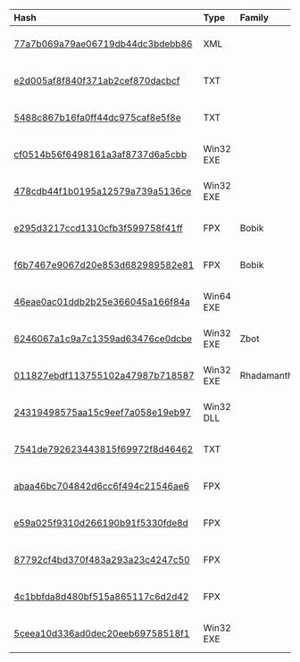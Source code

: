 |Hash|Type|Family|First_Seen|Name|
|:--|:--|:--|:--|:--|
|[77a7b069a79ae06719db44dc3bdebb86](https://www.virustotal.com/gui/file/77a7b069a79ae06719db44dc3bdebb86)|XML||2025-02-13 13:10:56|f2836437090bfb8ff878c9a8aee28e036adc4ad7c73a51623c5c6ff12445a741.msc|
|[e2d005af8f840f371ab2cef870dacbcf](https://www.virustotal.com/gui/file/e2d005af8f840f371ab2cef870dacbcf)|TXT||2025-02-13 13:05:54|runner.ps1|
|[5488c867b16fa0ff44dc975caf8e5f8e](https://www.virustotal.com/gui/file/5488c867b16fa0ff44dc975caf8e5f8e)|TXT||2025-02-13 11:09:18|payload.ps1|
|[cf0514b56f6498161a3af8737d6a5cbb](https://www.virustotal.com/gui/file/cf0514b56f6498161a3af8737d6a5cbb)|Win32 EXE||2025-02-11 20:58:36|transport.exe|
|[478cdb44f1b0195a12579a739a5136ce](https://www.virustotal.com/gui/file/478cdb44f1b0195a12579a739a5136ce)|Win32 EXE||2025-02-07 20:01:04|google-meets.exe|
|[e295d3217ccd1310cfb3f599758f41ff](https://www.virustotal.com/gui/file/e295d3217ccd1310cfb3f599758f41ff)|FPX|Bobik|2025-02-07 13:25:26|C:\Windows\Installer\610603.msi|
|[f6b7467e9067d20e853d682989582e81](https://www.virustotal.com/gui/file/f6b7467e9067d20e853d682989582e81)|FPX|Bobik|2025-02-06 15:14:03|cc70570dd68a01ef43497c13ea7e5620256208b73bd1e4487f3bf0c91617169f.msi|
|[46eae0ac01ddb2b25e366045a166f84a](https://www.virustotal.com/gui/file/46eae0ac01ddb2b25e366045a166f84a)|Win64 EXE||2025-01-28 10:34:38|%TEMP%\Fickle Stealer\Browser Data\program.exe|
|[6246067a1c9a7c1359ad63476ce0dcbe](https://www.virustotal.com/gui/file/6246067a1c9a7c1359ad63476ce0dcbe)|Win32 EXE|Zbot|2025-01-24 03:11:11|stealc.exe|
|[011827ebdf113755102a47987b718587](https://www.virustotal.com/gui/file/011827ebdf113755102a47987b718587)|Win32 EXE|Rhadamanthys|2025-01-23 00:01:06|CFF Explorer.exe|
|[24319498575aa15c9eef7a058e19eb97](https://www.virustotal.com/gui/file/24319498575aa15c9eef7a058e19eb97)|Win32 DLL||2025-01-21 13:01:38|SwitchThread.dll|
|[7541de792623443815f69972f8d46462](https://www.virustotal.com/gui/file/7541de792623443815f69972f8d46462)|TXT||2025-01-15 13:36:23|message.ps1|
|[abaa46bc704842d6cc6f494c21546ae6](https://www.virustotal.com/gui/file/abaa46bc704842d6cc6f494c21546ae6)|FPX||2025-01-12 15:06:57|cbb84155467087c4da2ec411463e4af379582bb742ce7009156756482868859c.msi|
|[e59a025f9310d266190b91f5330fde8d](https://www.virustotal.com/gui/file/e59a025f9310d266190b91f5330fde8d)|FPX||2025-01-06 08:00:26|db3fe436f4eeb9c20dc206af3dfdff8454460ad80ef4bab03291528e3e0754ad.msi|
|[87792cf4bd370f483a293a23c4247c50](https://www.virustotal.com/gui/file/87792cf4bd370f483a293a23c4247c50)|FPX||2025-01-04 11:25:28|725df91a9db2e077203d78b8bef95b8cf093e7d0ee2e7a4f55a30fe200c3bf8f.msi|
|[4c1bbfda8d480bf515a865117c6d2d42](https://www.virustotal.com/gui/file/4c1bbfda8d480bf515a865117c6d2d42)|FPX||2024-12-23 18:59:26|QQ Installer (2).msi|
|[5ceea10d336ad0dec20eeb69758518f1](https://www.virustotal.com/gui/file/5ceea10d336ad0dec20eeb69758518f1)|Win32 EXE||2024-12-20 13:49:31|6b249d6421f4c8c04ca11febb0244f333aa49ca6a28feee62b7c681960a86ad5.exe|
